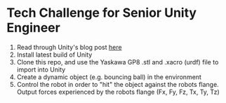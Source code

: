 # Tech Challenge for Senior Unity Engineer

1. Read through Unity's blog post [here](https://blogs.unity3d.com/2020/11/19/robotics-simulation-in-unity-is-as-easy-as-1-2-3/)
2. Install latest build of Unity
3. Clone this repo, and use the Yaskawa GP8 .stl and .xacro (urdf) file to import into Unity
4. Create a dynamic object (e.g. bouncing ball) in the environment
5. Control the robot in order to "hit" the object against the robots flange. Output forces experienced by the robots flange (Fx, Fy, Fz, Tx, Ty, Tz)
